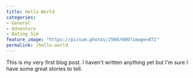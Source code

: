 ```yaml
---
title: Hello World
categories:
- General
- Adventure
- Dating Sim
feature_image: "https://picsum.photos/2560/600?image=872"
permalink: /hello-world
---
```


This is my very first blog post. I haven't written anything yet but I'm sure I have some great stories to tell.
